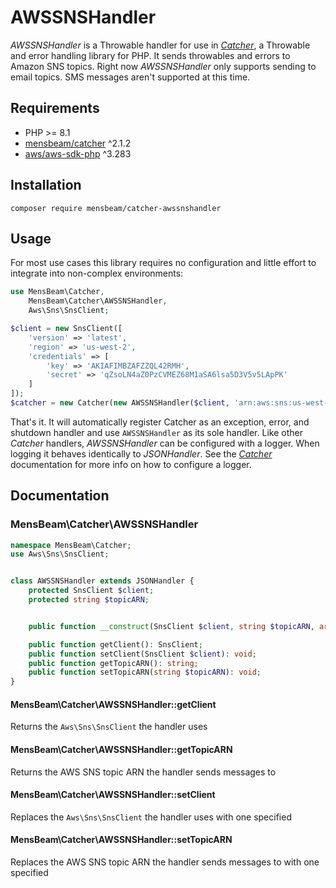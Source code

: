 [a]: https://code.mensbeam.com/MensBeam/Catcher
[b]: https://packagist.org/packages/aws/aws-sdk-php
[c]: https://github.com/symfony/yaml
[d]: https://www.php.net/manual/en/function.pcntl-fork.php
[e]: https://www.php.net/manual/en/function.print-r.php
[f]: https://github.com/symfony/var-exporter
[g]: https://github.com/php-fig/log

# AWSSNSHandler #

_AWSSNSHandler_ is a Throwable handler for use in [_Catcher_][a], a Throwable and error handling library for PHP. It sends throwables and errors to Amazon SNS topics. Right now _AWSSNSHandler_ only supports sending to email topics. SMS messages aren't supported at this time.


## Requirements ##

* PHP >= 8.1
* [mensbeam/catcher][a] ^2.1.2
* [aws/aws-sdk-php][b] ^3.283


## Installation ##

```shell
composer require mensbeam/catcher-awssnshandler
```


## Usage ##

For most use cases this library requires no configuration and little effort to integrate into non-complex environments:

```php
use MensBeam\Catcher,
    MensBeam\Catcher\AWSSNSHandler,
    Aws\Sns\SnsClient;

$client = new SnsClient([
    'version' => 'latest',
    'region' => 'us-west-2',
    'credentials' => [
        'key' => 'AKIAFIMBZAFZZQL42RMH',
        'secret' => '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'
    ]
]);
$catcher = new Catcher(new AWSSNSHandler($client, 'arn:aws:sns:us-west-2:701867229025:ook_eek'));
```

That's it. It will automatically register Catcher as an exception, error, and shutdown handler and use `AWSSNSHandler` as its sole handler. Like other _Catcher_ handlers, _AWSSNSHandler_ can be configured with a logger. When logging it behaves identically to _JSONHandler_. See the [_Catcher_][a] documentation for more info on how to configure a logger.

## Documentation ##

### MensBeam\Catcher\AWSSNSHandler ###

```php
namespace MensBeam\Catcher;
use Aws\Sns\SnsClient;


class AWSSNSHandler extends JSONHandler {
    protected SnsClient $client;
    protected string $topicARN;


    public function __construct(SnsClient $client, string $topicARN, array $options = []);

    public function getClient(): SnsClient;
    public function setClient(SnsClient $client): void;
    public function getTopicARN(): string;
    public function setTopicARN(string $topicARN): void;
}
```

#### MensBeam\Catcher\AWSSNSHandler::getClient ####

Returns the `Aws\Sns\SnsClient` the handler uses

#### MensBeam\Catcher\AWSSNSHandler::getTopicARN ####

Returns the AWS SNS topic ARN the handler sends messages to

#### MensBeam\Catcher\AWSSNSHandler::setClient ####

Replaces the `Aws\Sns\SnsClient` the handler uses with one specified

#### MensBeam\Catcher\AWSSNSHandler::setTopicARN ####

Replaces the AWS SNS topic ARN the handler sends messages to with one specified